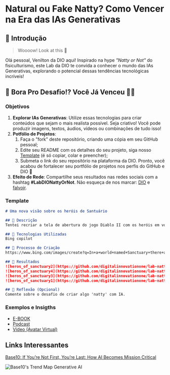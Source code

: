 # Natural ou Fake Natty? Como Vencer na Era das IAs Generativas

## 🚀 Introdução

> Woooow! Look at this 👀

Olá pessoal, Venilton da DIO aqui! Inspirado na hype _"Natty or Not"_ do fisiculturismo, este Lab da DIO te convida a conhecer o mundo das IAs Generativas, explorando o potencial dessas tendências tecnológicas incríveis!

## 🎯 Bora Pro Desafio!? Você Já Venceu 💪🤓

### Objetivos

1. **Explorar IAs Generativas**: Utilize essas tecnologias para criar conteúdos que sejam o mais realista possível. Seja criativo! Você pode produzir imagens, textos, áudios, vídeos ou combinações de tudo isso!
1. **Potfólio de Projetos**:
    1. Faça o "fork" deste repositório, criando uma cópia em seu GitHub pessoal;
    2. Edite seu README com os detalhes do seu projeto, siga nosso [Template](#template) (é só copiar, colar e preencher);
    3. Submeta o link do seu repositório na plataforma da DIO. Pronto, você acabou de fortalecer seu portfólio de projetos nos perfis do GitHub e DIO 🚀
1. **Efeito de Rede**: Compartilhe seus resultados nas redes sociais com a hashtag **#LabDIONattyOrNot**. Não esqueça de nos marcar: [DIO](https://www.linkedin.com/school/dio-makethechange) e [falvojr](https://www.linkedin.com/in/falvojr).

### Template

```markdown
# Uma nova visão sobre os heróis de Santuário

## 📒 Descrição
Tentei recriar a tela de abertura do jogo Diablo II com os heróis em volta da fogueira

## 🤖 Tecnologias Utilizadas
Bing copilot

## 🧐 Processo de Criação
https://www.bing.com/images/create?q=In+a+world+named+Sanctuary+there+are+4+heros+that+rise+to+evil+combat%2C+one+paladin%2C+one+barbare%2C+one+druid%2C+a+witcher.+Draw+them++around++a+bonfire&rt=3&FORM=GENCRE&id=1-6682731d9b8746638e1e108e07f6e7b4

## 🚀 Resultados
![heros_of_sanctuary2](https://github.com/digitalinnovationone/lab-natty-or-not/assets/79970895/1d8d059a-5e57-4957-afe1-1a0492335963)
![heros_of_sanctuary4](https://github.com/digitalinnovationone/lab-natty-or-not/assets/79970895/aacc3d89-fe4b-4268-af3a-4047f7982d66)
![heros_of_sanctuary3](https://github.com/digitalinnovationone/lab-natty-or-not/assets/79970895/005509df-2228-4713-9dc5-201dc4c67daf)
![heros_of_sanctuary1](https://github.com/digitalinnovationone/lab-natty-or-not/assets/79970895/037db93d-360f-48b6-8f0f-3805313ba111)

## 💭 Reflexão (Opcional)
Comente sobre o desafio de criar algo 'natty' com IA.
```

### Exemplos e Insigths

- [E-BOOK](/exemplos/E-BOOK.md)
- [Podcast](/exemplos/PODCAST.md)
- [Vídeo (Avatar Virtual)](/exemplos/VIDEO.md)

## Links Interessantes

[Base10: If You’re Not First, You’re Last: How AI Becomes Mission Critical](https://base10.vc/post/generative-ai-mission-critical/)

![Base10's Trend Map Generative AI](https://github.com/digitalinnovationone/lab-natty-or-not/assets/730492/f4df26e8-f8f7-4419-8252-c69d73ea930c)
